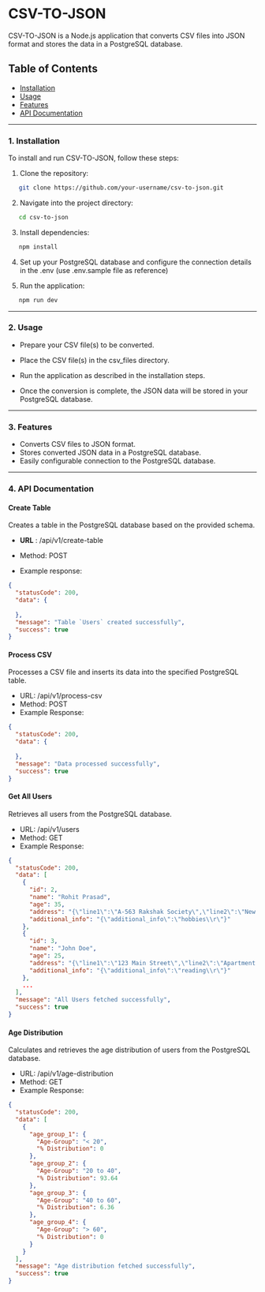 # CSV-TO-JSON

CSV-TO-JSON is a Node.js application that converts CSV files into JSON format and stores the data in a PostgreSQL database.

## Table of Contents

- [Installation](#1-installation)
- [Usage](#2-usage)
- [Features](#3-features)
-  [API Documentation](#4-api-documentation)

---


### 1. Installation

To install and run CSV-TO-JSON, follow these steps:

1. Clone the repository:
```bash
   git clone https://github.com/your-username/csv-to-json.git
```
2. Navigate into the project directory:
```bash
   cd csv-to-json
```
3. Install dependencies:
```bash
   npm install
```
4. Set up your PostgreSQL database and configure the connection details in the .env (use .env.sample file as reference)

5. Run the application:
```bash
   npm run dev
```
---


### 2. Usage

- Prepare your CSV file(s) to be converted.

- Place the CSV file(s) in the csv_files directory.

- Run the application as described in the installation steps.

- Once the conversion is complete, the JSON data will be stored in your PostgreSQL database.

---

### 3. Features

- Converts CSV files to JSON format.
- Stores converted JSON data in a PostgreSQL database.
- Easily configurable connection to the PostgreSQL database.

---

### 4. API Documentation

#### Create Table
 Creates a table in the PostgreSQL database based on the provided schema.

- **URL** : /api/v1/create-table
- Method: POST

- Example response: 
```json
{
  "statusCode": 200,
  "data": {
    
  },
  "message": "Table `Users` created successfully",
  "success": true
}
```

#### Process CSV
Processes a CSV file and inserts its data into the specified PostgreSQL table.

- URL: /api/v1/process-csv
- Method: POST
- Example Response:
```json
{
  "statusCode": 200,
  "data": {
    
  },
  "message": "Data processed successfully",
  "success": true
}
```



#### Get All Users
Retrieves all users from the PostgreSQL database.

- URL: /api/v1/users
- Method: GET
- Example Response:
```json
{
  "statusCode": 200,
  "data": [
    {
      "id": 2,
      "name": "Rohit Prasad",
      "age": 35,
      "address": "{\"line1\":\"A-563 Rakshak Society\",\"line2\":\"New Pune Road\",\"city\":\"Pune\",\"state\":\"Maharashtra\"}",
      "additional_info": "{\"additional_info\":\"hobbies\\r\"}"
    },
    {
      "id": 3,
      "name": "John Doe",
      "age": 25,
      "address": "{\"line1\":\"123 Main Street\",\"line2\":\"Apartment 2A\",\"city\":\"New York\",\"state\":\"NY\"}",
      "additional_info": "{\"additional_info\":\"reading\\r\"}"
    },
    ...
  ],
  "message": "All Users fetched successfully",
  "success": true
}
```

#### Age Distribution
Calculates and retrieves the age distribution of users from the PostgreSQL database.

- URL: /api/v1/age-distribution
- Method: GET
- Example Response:
```json
{
  "statusCode": 200,
  "data": [
    {
      "age_group_1": {
        "Age-Group": "< 20",
        "% Distribution": 0
      },
      "age_group_2": {
        "Age-Group": "20 to 40",
        "% Distribution": 93.64
      },
      "age_group_3": {
        "Age-Group": "40 to 60",
        "% Distribution": 6.36
      },
      "age_group_4": {
        "Age-Group": "> 60",
        "% Distribution": 0
      }
    }
  ],
  "message": "Age distribution fetched successfully",
  "success": true
}
```